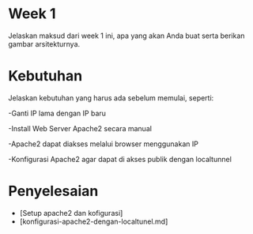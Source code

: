 # Week 1
Jelaskan maksud dari week 1 ini, apa yang akan Anda buat serta berikan gambar arsitekturnya.

# Kebutuhan
Jelaskan kebutuhan yang harus ada sebelum memulai, seperti:

-Ganti IP lama dengan IP baru

-Install Web Server Apache2 secara manual

-Apache2 dapat diakses melalui browser menggunakan IP

-Konfigurasi Apache2 agar dapat di akses publik dengan localtunnel



# Penyelesaian
- [Setup apache2 dan kofigurasi]
- [konfigurasi-apache2-dengan-localtunel.md]

